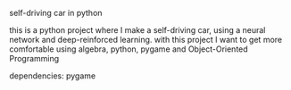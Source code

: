 self-driving car in python

this is a python project where I make a self-driving car, using a neural network and deep-reinforced learning.
with this project I want to get more comfortable using algebra, python, pygame and Object-Oriented Programming

dependencies:
    pygame





